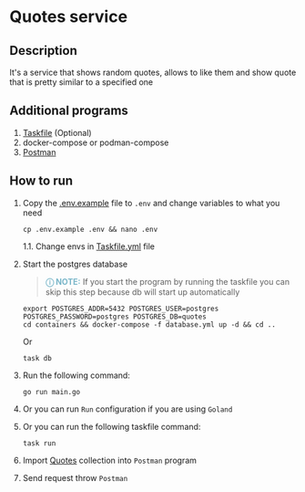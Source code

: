 # Quotes service

## Description

It's a service that shows random quotes, allows to like them and show quote that is pretty similar to a specified one

## Additional programs

1. [Taskfile](https://taskfile.dev/installation/) (Optional)
2. docker-compose or podman-compose
3. [Postman](https://www.postman.com/downloads/)

## How to run

1. Copy the [.env.example](.env.example) file to `.env` and change variables to what you need

   ```shell
   cp .env.example .env && nano .env
   ```

   1.1. Change envs in [Taskfile.yml](./Taskfile.yml) file

2. Start the postgres database

   > **<span style="color:#79b6c9">ⓘ NOTE:</span>** If you start the program by running the taskfile you can skip this
   step because db will start up automatically

   ```shell
   export POSTGRES_ADDR=5432 POSTGRES_USER=postgres POSTGRES_PASSWORD=postgres POSTGRES_DB=quotes
   cd containers && docker-compose -f database.yml up -d && cd ..
   ```   

   Or

   ```shell
   task db
   ```

3. Run the following command:

    ```shell
    go run main.go
    ```

4. Or you can run `Run` configuration if you are using `Goland`
5. Or you can run the following taskfile command:

    ```shell
    task run
    ```

6. Import [Quotes](./postman/Quotes.postman_collection.json) collection into `Postman` program
7. Send request throw `Postman`
